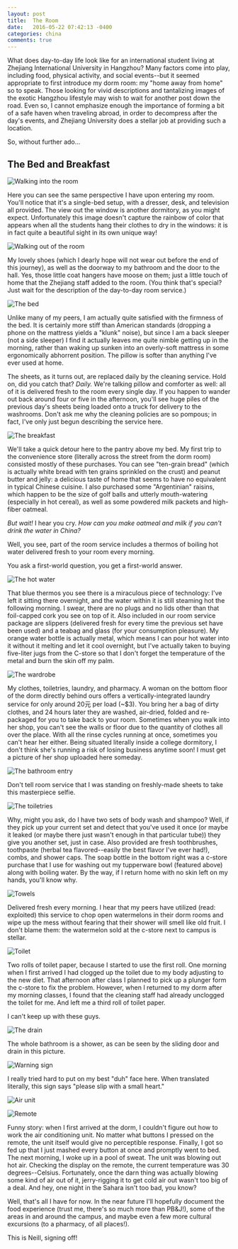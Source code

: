 ```yaml
---
layout: post
title:  The Room
date:   2016-05-22 07:42:13 -0400
categories: china
comments: true
---
```

What does day-to-day life look like for an international student living at Zhejiang International University in Hangzhou? Many factors come into play, including food, physical activity, and social events--but it seemed appropriate to first introduce my dorm room: my "home away from home" so to speak. <!--more--> Those looking for vivid descriptions and tantalizing images of the exotic Hangzhou lifestyle may wish to wait for another post down the road. Even so, I cannot emphasize enough the importance of forming a bit of a safe haven when traveling abroad, in order to decompress after the day's events, and Zhejiang University does a stellar job at providing such a location.

So, without further ado...

## The Bed and Breakfast

![Walking into the room](/assets/images/2016/05/P_20160515_172906.jpg)

Here you can see the same perspective I have upon entering my room. You'll notice that it's a single-bed setup, with a dresser, desk, and television all provided. The view out the window is another dormitory, as you might expect. Unfortunately this image doesn't capture the rainbow of color that appears when all the students hang their clothes to dry in the windows: it is in fact quite a beautiful sight in its own unique way!

![Walking out of the room](/assets/images/2016/05/P_20160515_173000.jpg)

My lovely shoes (which I dearly hope will not wear out before the end of this journey), as well as the doorway to my bathroom and the door to the hall. Yes, those little coat hangers have moose on them; just a little touch of home that the Zhejiang staff added to the room. (You think that's special? Just wait for the description of the day-to-day room service.)

![The bed](/assets/images/2016/05/P_20160515_173017.jpg)

Unlike many of my peers, I am actually quite satisfied with the firmness of the bed. It is certainly more stiff than American standards (dropping a phone on the mattress yields a "klunk" noise), but since I am a back sleeper (not a side sleeper) I find it actually leaves me quite nimble getting up in the morning, rather than waking up sunken into an overly-soft mattress in some ergonomically abhorrent position. The pillow is softer than anything I've ever used at home.

The sheets, as it turns out, are replaced daily by the cleaning service. Hold on, did you catch that? *Daily.* We're talking pillow and comforter as well: all of it is delivered fresh to the room every single day. If you happen to wander out back around four or five in the afternoon, you'll see huge piles of the previous day's sheets being loaded onto a truck for delivery to the washrooms. Don't ask me why the cleaning policies are so pompous; in fact, I've only just begun describing the service here.

![The breakfast](/assets/images/2016/05/P_20160515_173048.jpg)

We'll take a quick detour here to the pantry above my bed. My first trip to the convenience store (literally across the street from the dorm room) consisted mostly of these purchases. You can see "ten-grain bread" (which is actually white bread with ten grains sprinkled on the crust) and peanut butter and jelly: a delicious taste of home that seems to have no equivalent in typical Chinese cuisine. I also purchased some "Argentinian" raisins, which happen to be the size of golf balls and utterly mouth-watering (especially in hot cereal), as well as some powdered milk packets and high-fiber oatmeal. 

*But wait!* I hear you cry. *How can you make oatmeal and milk if you can't drink the water in China?*

Well, you see, part of the room service includes a thermos of boiling hot water delivered fresh to your room every morning.

You ask a first-world question, you get a first-world answer.

![The hot water](/assets/images/2016/05/P_20160515_173235.jpg)

That blue thermos you see there is a miraculous piece of technology: I've left it sitting there overnight, and the water within it is still steaming hot the following morning. I swear, there are no plugs and no lids other than that foil-capped cork you see on top of it. Also included in our room service package are slippers (delivered fresh for every time the previous set have been used) and a teabag and glass (for your consumption pleasure). My orange water bottle is actually metal, which means I can pour hot water into it without it melting and let it cool overnight, but I've actually taken to buying five-liter jugs from the C-store so that I don't forget the temperature of the metal and burn the skin off my palm. 

![The wardrobe](/assets/images/2016/05/P_20160515_173201-1.jpg)

My clothes, toiletries, laundry, and pharmacy. A woman on the bottom floor of the dorm directly behind ours offers a vertically-integrated laundry service for only around 20元 per load (~$3). You bring her a bag of dirty clothes, and 24 hours later they are washed, air-dried, folded and re-packaged for you to take back to your room. Sometimes when you walk into her shop, you can't see the walls or floor due to the quantity of clothes all over the place. With all the rinse cycles running at once, sometimes you can't hear her either. Being situated literally inside a college dormitory, I don't think she's running a risk of losing business anytime soon! I must get a picture of her shop uploaded here someday.

![The bathroom entry](/assets/images/2016/05/P_20160515_173443-1.jpg)

Don't tell room service that I was standing on freshly-made sheets to take this masterpiece selfie.

![The toiletries](/assets/images/2016/05/P_20160515_173516.jpg)

Why, might you ask, do I have two sets of body wash and shampoo? Well, if they pick up your current set and detect that you've used it once (or maybe it leaked (or maybe there just wasn't enough in that particular tube)) they give you another set, just in case. Also provided are fresh toothbrushes, toothpaste (herbal tea flavored--easily the best flavor I've ever had!), combs, and shower caps. The soap bottle in the bottom right was a c-store purchase that I use for washing out my tupperware bowl (featured above) along with boiling water. By the way, if I return home with no skin left on my hands, you'll know why.

![Towels](/assets/images/2016/05/P_20160515_173527.jpg)

Delivered fresh every morning. I hear that my peers have utilized (read: exploited) this service to chop open watermelons in their dorm rooms and wipe up the mess without fearing that their shower will smell like old fruit. I don't blame them: the watermelon sold at the c-store next to campus is stellar. 

![Toilet](/assets/images/2016/05/P_20160515_173541-1.jpg)

Two rolls of toilet paper, because I started to use the first roll. One morning when I first arrived I had clogged up the toilet due to my body adjusting to the new diet. That afternoon after class I planned to pick up a plunger form the c-store to fix the problem. However, when I returned to my dorm after my morning classes, I found that the cleaning staff had already unclogged the toilet for me. And left me a third roll of toilet paper.

I can't keep up with these guys. 

![The drain](/assets/images/2016/05/P_20160515_173621-1.jpg)

The whole bathroom is a shower, as can be seen by the sliding door and drain in this picture. 

![Warning sign](/assets/images/2016/05/P_20160515_173652.jpg)

I really tried hard to put on my best "duh" face here. When translated literally, this sign says "please slip with a small heart." 

![Air unit](/assets/images/2016/05/P_20160515_173753.jpg)

![Remote](/assets/images/2016/05/P_20160515_173819-1.jpg)

Funny story: when I first arrived at the dorm, I couldn't figure out how to work the air conditioning unit. No matter what buttons I pressed on the remote, the unit itself would give no perceptible response. Finally, I got so fed up that I just mashed every button at once and promptly went to bed. The next morning, I woke up in a pool of sweat. The unit was blowing out hot air. Checking the display on the remote, the current temperature was 30 degrees--Celsius. Fortunately, once the darn thing was actually blowing some kind of air out of it, jerry-rigging it to get cold air out wasn't too big of a deal. And hey, one night in the Sahara isn't too bad, you know?

Well, that's all I have for now. In the near future I'll hopefully document the food experience (trust me, there's so much more than PB&J!), some of the areas in and around the campus, and maybe even a few more cultural excursions (to a pharmacy, of all places!). 

This is Neill, signing off!
